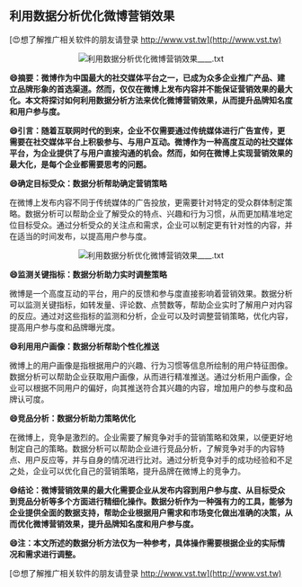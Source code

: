 ## **利用数据分析优化微博营销效果**

[😍想了解推广相关软件的朋友请登录 http://www.vst.tw](http://www.vst.tw)

 <center><img src="https://vst.tw/MP4/tuiguang/png/2.png" alt="利用数据分析优化微博营销效果____.txt"></center>

**😄摘要：微博作为中国最大的社交媒体平台之一，已成为众多企业推广产品、建立品牌形象的首选渠道。然而，仅仅在微博上发布内容并不能保证营销效果的最大化。本文将探讨如何利用数据分析方法来优化微博营销效果，从而提升品牌知名度和用户参与度。**

**😄引言：随着互联网时代的到来，企业不仅需要通过传统媒体进行广告宣传，更需要在社交媒体平台上积极参与、与用户互动。微博作为一种高度互动的社交媒体平台，为企业提供了与用户直接沟通的机会。然而，如何在微博上实现营销效果的最大化，是每个企业都需要思考的问题。**

**😄确定目标受众：数据分析帮助确定营销策略**

在微博上发布内容不同于传统媒体的广告投放，更需要针对特定的受众群体制定策略。数据分析可以帮助企业了解受众的特点、兴趣和行为习惯，从而更加精准地定位目标受众。通过分析受众的关注点和需求，企业可以制定更有针对性的内容，并在适当的时间发布，以提高用户参与度。

 <center><img src="https://vst.tw/MP4/tuiguang/png/2.png" alt="利用数据分析优化微博营销效果____.txt"></center>

**😄监测关键指标：数据分析助力实时调整策略**

微博是一个高度互动的平台，用户的反馈和参与度直接影响着营销效果。数据分析可以监测关键指标，如转发量、评论数、点赞数等，帮助企业实时了解用户对内容的反应。通过对这些指标的监测和分析，企业可以及时调整营销策略，优化内容，提高用户参与度和品牌曝光度。

**😄利用用户画像：数据分析帮助个性化推送**

微博上的用户画像是指根据用户的兴趣、行为习惯等信息所绘制的用户特征图像。数据分析可以帮助企业获取用户画像，从而进行精准推送。通过分析用户画像，企业可以根据不同用户的偏好，向其推送符合其兴趣的内容，增加用户的参与度和品牌认可度。

**😄竞品分析：数据分析助力策略优化**

在微博上，竞争是激烈的。企业需要了解竞争对手的营销策略和效果，以便更好地制定自己的策略。数据分析可以帮助企业进行竞品分析，了解竞争对手的内容特点、用户反应等，并与自身的情况进行比对。通过分析竞争对手的成功经验和不足之处，企业可以优化自己的营销策略，提升品牌在微博上的竞争力。

**😄结论：微博营销效果的最大化需要企业从发布内容到用户参与度、从目标受众到竞品分析等多个方面进行精细化操作。数据分析作为一种强有力的工具，能够为企业提供全面的数据支持，帮助企业根据用户需求和市场变化做出准确的决策，从而优化微博营销效果，提升品牌知名度和用户参与度。**

**😄注：本文所述的数据分析方法仅为一种参考，具体操作需要根据企业的实际情况和需求进行调整。**

[😍想了解推广相关软件的朋友请登录 http://www.vst.tw](http://www.vst.tw)



